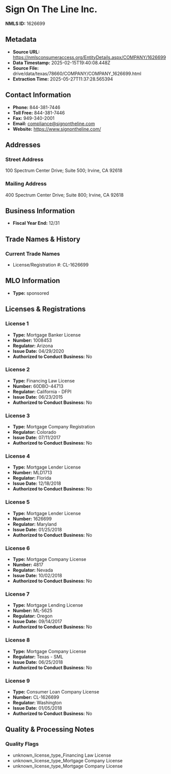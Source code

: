 # Sign On The Line Inc.

**NMLS ID:** 1626699

## Metadata
- **Source URL:** https://nmlsconsumeraccess.org/EntityDetails.aspx/COMPANY/1626699
- **Data Timestamp:** 2025-02-15T19:40:08.448Z
- **Source File:** drive/data/texas/78660/COMPANY/COMPANY_1626699.html
- **Extraction Time:** 2025-05-27T11:37:28.565394

## Contact Information
- **Phone:** 844-381-7446
- **Toll Free:** 844-381-7446
- **Fax:** 949-340-2001
- **Email:** compliance@signontheline.com
- **Website:** https://www.signontheline.com/

## Addresses
### Street Address
100 Spectrum Center Drive; Suite 500; Irvine, CA 92618

### Mailing Address
400 Spectrum Center Drive; Suite 800; Irvine, CA 92618

## Business Information
- **Fiscal Year End:** 12/31

## Trade Names & History
### Current Trade Names
- License/Registration #: CL-1626699

## MLO Information
- **Type:** sponsored

## Licenses & Registrations

### License 1
- **Type:** Mortgage Banker License
- **Number:** 1008453
- **Regulator:** Arizona
- **Issue Date:** 04/29/2020
- **Authorized to Conduct Business:** No

### License 2
- **Type:** Financing Law License
- **Number:** 60DBO-44713
- **Regulator:** California - DFPI
- **Issue Date:** 06/23/2015
- **Authorized to Conduct Business:** No

### License 3
- **Type:** Mortgage Company Registration
- **Regulator:** Colorado
- **Issue Date:** 07/11/2017
- **Authorized to Conduct Business:** No

### License 4
- **Type:** Mortgage Lender License
- **Number:** MLD1713
- **Regulator:** Florida
- **Issue Date:** 12/18/2018
- **Authorized to Conduct Business:** No

### License 5
- **Type:** Mortgage Lender License
- **Number:** 1626699
- **Regulator:** Maryland
- **Issue Date:** 01/25/2018
- **Authorized to Conduct Business:** No

### License 6
- **Type:** Mortgage Company License
- **Number:** 4817
- **Regulator:** Nevada
- **Issue Date:** 10/02/2018
- **Authorized to Conduct Business:** No

### License 7
- **Type:** Mortgage Lending License
- **Number:** ML-5625
- **Regulator:** Oregon
- **Issue Date:** 09/14/2017
- **Authorized to Conduct Business:** No

### License 8
- **Type:** Mortgage Company License
- **Regulator:** Texas - SML
- **Issue Date:** 06/25/2018
- **Authorized to Conduct Business:** No

### License 9
- **Type:** Consumer Loan Company License
- **Number:** CL-1626699
- **Regulator:** Washington
- **Issue Date:** 01/05/2018
- **Authorized to Conduct Business:** No

## Quality & Processing Notes
### Quality Flags
- unknown_license_type_Financing Law License
- unknown_license_type_Mortgage Company License
- unknown_license_type_Mortgage Company License
